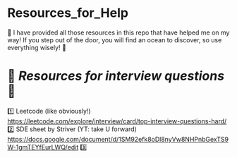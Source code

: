 # Resources_for_Help

:confetti_ball:  I have provided all those resources in this repo that have helped me on my way! If you step out of the door, you will find an ocean to discover, so use everything wisely! :confetti_ball:

# :gift_heart: ***Resources for interview questions*** :gift_heart:
:one: Leetcode (like obviously!) 
https://leetcode.com/explore/interview/card/top-interview-questions-hard/  
:two: SDE sheet by Striver (YT: take U forward)
https://docs.google.com/document/d/1SM92efk8oDl8nyVw8NHPnbGexTS9W-1gmTEYfEurLWQ/edit
:three: 

